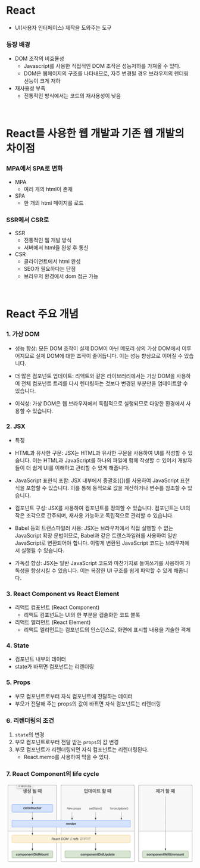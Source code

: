 # React

- UI(사용자 인터페이스) 제작을 도와주는 도구

### 등장 배경

- DOM 조작의 비효율성
  - Javascript를 사용한 직접적인 DOM 조작은 성능저하를 가져올 수 있다.
  - DOM은 웹페이지의 구조를 나타내므로, 자주 변경될 경우 브라우저의 렌더링 선능이 크게 저하
- 재사용성 부족
  - 전통적인 방식에서는 코드의 재사용성이 낮음

<br/>

# React를 사용한 웹 개발과 기존 웹 개발의 차이점

### MPA에서 SPA로 변화

- MPA
  - 여러 개의 html이 존재
- SPA
  - 한 개의 html 페이지를 로드

### SSR에서 CSR로

- SSR
  - 전통적인 웹 개발 방식
  - 서버에서 html을 완성 후 통신
- CSR
  - 클라이언트에서 html 완성
  - SEO가 필요하다는 단점
  - 브라우저 환경에서 dom 접근 가능

<br/>

# React 주요 개념

### 1. 가상 DOM

- 성능 향상: 모든 DOM 조작이 실제 DOM이 아닌 메모리 상의 가상 DOM에서 이루어지므로 실제 DOM에 대한 조작이 줄어듭니다. 이는 성능 향상으로 이어질 수 있습니다.

- 더 많은 컴포넌트 업데이트: 리액트와 같은 라이브러리에서는 가상 DOM을 사용하여 전체 컴포넌트 트리를 다시 렌더링하는 것보다 변경된 부분만을 업데이트할 수 있습니다.

- 이식성: 가상 DOM은 웹 브라우저에서 독립적으로 실행되므로 다양한 환경에서 사용할 수 있습니다.

### 2. JSX

- 특징
- HTML과 유사한 구문: JSX는 HTML과 유사한 구문을 사용하여 UI를 작성할 수 있습니다. 이는 HTML과 JavaScript를 하나의 파일에 함께 작성할 수 있어서 개발자들이 더 쉽게 UI를 이해하고 관리할 수 있게 해줍니다.

- JavaScript 표현식 포함: JSX 내부에서 중괄호({})를 사용하여 JavaScript 표현식을 포함할 수 있습니다. 이를 통해 동적으로 값을 계산하거나 변수를 참조할 수 있습니다.

- 컴포넌트 구성: JSX를 사용하여 컴포넌트를 정의할 수 있습니다. 컴포넌트는 UI의 작은 조각으로 간주되며, 재사용 가능하고 독립적으로 관리할 수 있습니다.

- Babel 등의 트랜스파일러 사용: JSX는 브라우저에서 직접 실행할 수 없는 JavaScript 확장 문법이므로, Babel과 같은 트랜스파일러를 사용하여 일반 JavaScript로 변환되어야 합니다. 이렇게 변환된 JavaScript 코드는 브라우저에서 실행될 수 있습니다.

- 가독성 향상: JSX는 일반 JavaScript 코드와 마찬가지로 들여쓰기를 사용하여 가독성을 향상시킬 수 있습니다. 이는 복잡한 UI 구조를 쉽게 파악할 수 있게 해줍니다.

### 3. React Component vs React Element

- 리액트 컴포넌트 (React Component)
  - 리액트 컴포넌트는 UI의 한 부분을 캡슐화한 코드 블록
- 리액트 엘리먼트 (React Element)
  - 리액트 엘리먼트는 컴포넌트의 인스턴스로, 화면에 표시할 내용을 기술한 객체

### 4. State

- 컴포넌트 내부의 데이터
- state가 바뀌면 컴포넌트는 리렌더링

### 5. Props

- 부모 컴포넌트로부터 자식 컴포넌트에 전달하는 데이터
- 부모가 전달해 주는 props의 값이 바뀌면 자식 컴포넌트는 리렌더링

### 6. 리렌더링의 조건

1. `state`의 변경
2. 부모 컴포넌트로부터 전달 받는 `props`의 값 변경
3. 부모 컴포넌트가 리렌더링되면 자식 컴포넌트는 리렌더링된다.
   - React.memo를 사용하여 막을 수 있다.

### 7. React Component의 life cycle

![alt text](react_lifecycle.png)
